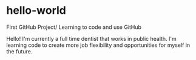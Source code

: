 # hello-world

First GitHub Project/ Learning to code and use GitHub

Hello! 
I'm currently a full time dentist that works in public health.
I'm learning code to create more job flexibility and opportunities for myself in the future.
